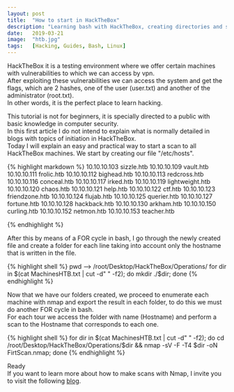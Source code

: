 ```yaml
---
layout: post
title:  "How to start in HackTheBox"
description: "Learning bash with HackTheBox, creating directories and scanning with Nmap all the machines."
date:   2019-03-21
image:  "htb.jpg"
tags:   [Hacking, Guides, Bash, Linux]
---
```


HackTheBox it is a testing environment where we offer certain machines with vulnerabilities to which we can access by vpn.   
After exploiting these vulnerabilities we can access the system and get the flags, which are 2 hashes, one of the user (user.txt) and another of the administrator (root.txt).  
In other words, it is the perfect place to learn hacking.  

This tutorial is not for beginners, it is specially directed to a public with basic knowledge in computer security.  
In this first article I do not intend to explain what is normally detailed in blogs with topics of initiation in HackTheBox.  
Today I will explain an easy and practical way to start a scan to all HackTheBox machines.
We start by creating our file "/etc/hosts".  

{% highlight markdown %}
10.10.10.103 sizzle.htb
10.10.10.109 vault.htb
10.10.10.111 frolic.htb
10.10.10.112 bighead.htb
10.10.10.113 redcross.htb
10.10.10.116 conceal.htb
10.10.10.117 irked.htb
10.10.10.119 lightweight.htb
10.10.10.120 chaos.htb
10.10.10.121 help.htb
10.10.10.122 ctf.htb
10.10.10.123 friendzone.htb
10.10.10.124 flujab.htb
10.10.10.125 querier.htb
10.10.10.127 fortune.htb
10.10.10.128 hackback.htb
10.10.10.130 arkham.htb
10.10.10.150 curling.htb
10.10.10.152 netmon.htb
10.10.10.153 teacher.htb

{% endhighlight %}

After this by means of a FOR cycle in bash, I go through the newly created file and create a folder for each line taking into account only the hostname that is written in the file.  

{% highlight shell %}
pwd
--> /root/Desktop/HackTheBox/Operations/
for dir in $(cat MachinesHTB.txt | cut -d" " -f2); do mkdir ./$dir; done
{% endhighlight %}

Now that we have our folders created, we proceed to enumerate each machine with nmap and export the result in each folder, to do this we must do another FOR cycle in bash.  
For each tour we access the folder with name (Hostname) and perform a scan to the Hostname that corresponds to each one.  

{% highlight shell %}
for dir in $(cat MachinesHTB.txt | cut -d" " -f2); do cd /root/Desktop/HackTheBox/Operations/$dir && nmap -sV -F -T4 $dir -oN FirtScan.nmap; done
{% endhighlight %}  

Ready  
If you want to learn more about how to make scans with Nmap, I invite you to visit the following [blog](https://hackingprofessional.github.io/Security/Enumerando-puertos-con-nmap/).
